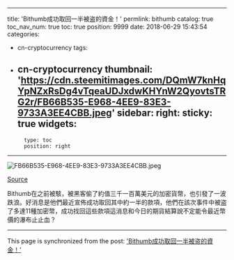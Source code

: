 
---
title: 'Bithumb成功取回一半被盗的資金！'
permlink: bithumb
catalog: true
toc_nav_num: true
toc: true
position: 9999
date: 2018-06-29 15:43:54
categories:
- cn-cryptocurrency
tags:
- cn-cryptocurrency
thumbnail: 'https://cdn.steemitimages.com/DQmW7knHqYpNZxRsDg4vTqeaUDJxdwKHYnW2QyovtsTRG2r/FB66B535-E968-4EE9-83E3-9733A3EE4CBB.jpeg'
sidebar:
    right:
        sticky: true
widgets:
    -
        type: toc
        position: right
---


![FB66B535-E968-4EE9-83E3-9733A3EE4CBB.jpeg](https://cdn.steemitimages.com/DQmW7knHqYpNZxRsDg4vTqeaUDJxdwKHYnW2QyovtsTRG2r/FB66B535-E968-4EE9-83E3-9733A3EE4CBB.jpeg)

[Source](https://bitcoinexchangeguide.com/bithumb/)


Bithumb在之前被駭，被黑客偷了約值三千一百萬美元的加密貨幣，也引發了一波跌浪。好消息是他們最近宣佈成功取回其中約一半的款項，他們在該次事件中被盗了多達11種加密幣，成功找回這些款項這消息和今日的期貨結算說不定能令最近幣價的瀑布止止血？

- - -

This page is synchronized from the post: ['Bithumb成功取回一半被盗的資金！'](https://steemit.com/@htliao/bithumb)
